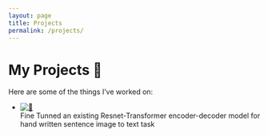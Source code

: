 ```yaml
---
layout: page
title: Projects
permalink: /projects/
---
```


# My Projects 🚀

Here are some of the things I’ve worked on:

- [![📂](https://img.shields.io/badge/-Project%201-blue?style=flat-square)](/Projects/project_1)  
  Fine Tunned an existing Resnet-Transformer encoder-decoder model for hand written sentence image to text task
